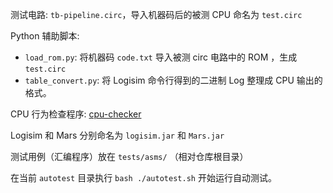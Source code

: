 测试电路: `tb-pipeline.circ`，导入机器码后的被测 CPU 命名为 `test.circ`

Python 辅助脚本: 

- `load_rom.py`: 将机器码 `code.txt` 导入被测 circ 电路中的 ROM ，生成 `test.circ`
- `table_convert.py`: 将 Logisim 命令行得到的二进制 Log 整理成 CPU 输出的格式。

CPU 行为检查程序: [cpu-checker](https://github.com/dhy2000/cpu-checker)

Logisim 和 Mars 分别命名为 `logisim.jar` 和 `Mars.jar`

测试用例（汇编程序）放在 `tests/asms/` （相对仓库根目录）

在当前 `autotest` 目录执行 `bash ./autotest.sh` 开始运行自动测试。